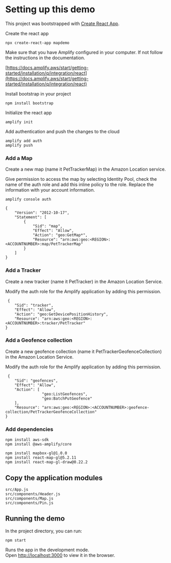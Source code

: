 # Setting up this demo

This project was bootstrapped with [Create React App](https://github.com/facebook/create-react-app).

Create the react app

`npx create-react-app mapdemo`

Make sure that you have Amplify configured in your computer. If not follow the instructions in the documentation.

[https://docs.amplify.aws/start/getting-started/installation/q/integration/react](https://docs.amplify.aws/start/getting-started/installation/q/integration/react)

Install bootstrap in your project

`npm install bootstrap`

Initialize the react app

`amplify init`

Add authentication and push the changes to the cloud
```
amplify add auth
amplify push
```

### Add a Map

Create a new map (name it PetTrackerMap) in the Amazon Location service.

Give permission to access the map by selecting Identity Pool, check the name of the auth role and add this inline policy to the role. Replace the information with your account information.

`amplify console auth`

```
{
    "Version": "2012-10-17",
    "Statement": [
        {
            "Sid": "map",
            "Effect": "Allow",
            "Action": "geo:GetMap*",
            "Resource": "arn:aws:geo:<REGION>:<ACCOUNTNUMBER>:map/PetTrackerMap"
        }
    ]
}
```

### Add a Tracker

Create a new tracker (name it PetTracker) in the Amazon Location Service.

Modify the auth role for the Amplify application by adding this permission.

```
 {
    "Sid": "tracker",
    "Effect": "Allow",
    "Action": "geo:GetDevicePositionHistory",
    "Resource": "arn:aws:geo:<REGION>:<ACCOUNTNUMBER>:tracker/PetTracker"
}
```

### Add a Geofence collection

Create a new geofence collection (name it PetTrackerGeofenceCollection) in the Amazon Location Service.

Modify the auth role for the Amplify application by adding this permission.

```
 {
    "Sid": "geofences",
    "Effect": "Allow",
    "Action": [
                "geo:ListGeofences",
                "geo:BatchPutGeofence"
    ],
    "Resource": "arn:aws:geo:<REGION>:<ACCOUNTNUMBER>:geofence-collection/PetTrackerGeofenceCollection"
}
```

### Add dependencies

```
npm install aws-sdk
npm install @aws-amplify/core

npm install mapbox-gl@1.0.0
npm install react-map-gl@5.2.11
npm install react-map-gl-draw@0.22.2
```

## Copy the application modules

```
src/App.js
src/components/Header.js
src/components/Map.js
src/components/Pin.js
```


## Running the demo

In the project directory, you can run:

`npm start`

Runs the app in the development mode.\
Open [http://localhost:3000](http://localhost:3000) to view it in the browser.
